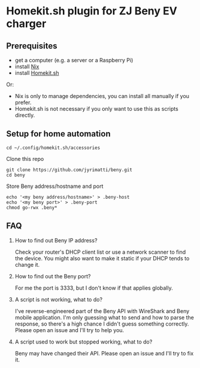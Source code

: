 # Homekit.sh plugin for ZJ Beny EV charger

Prerequisites
-------------
- get a computer (e.g. a server or a Raspberry Pi)
- install [Nix](https://nixos.org/download/)
- install [Homekit.sh](https://github.com/jyrimatti/homekit.sh)

Or:
- Nix is only to manage dependencies, you can install all manually if you prefer.
- Homekit.sh is not necessary if you only want to use this as scripts directly.

Setup for home automation
-------------------------

```
cd ~/.config/homekit.sh/accessories
```

Clone this repo
```
git clone https://github.com/jyrimatti/beny.git
cd beny
```

Store Beny address/hostname and port
```
echo '<my beny address/hostname>' > .beny-host
echo '<my beny port>' > .beny-port
chmod go-rwx .beny*
```

FAQ
---

1. How to find out Beny IP address?
   
   Check your router's DHCP client list or use a network scanner to find the device. You might also want to make it static if your DHCP tends to change it.

2. How to find out the Beny port?
   
   For me the port is 3333, but I don't know if that applies globally.

3. A script is not working, what to do?
   
   I've reverse-engineered part of the Beny API with WireShark and Beny mobile application. I'm only guessing what to send and how to parse the response, so there's a high chance I didn't guess something correctly. Please open an issue and I'll try to help you.

4. A script used to work but stopped working, what to do?
   
   Beny may have changed their API. Please open an issue and I'll try to fix it.
